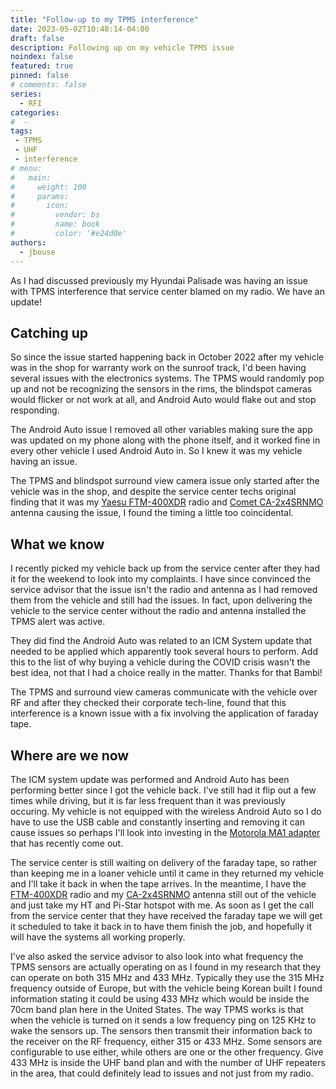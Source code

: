 ```yaml
---
title: "Follow-up to my TPMS interference"
date: 2023-05-02T10:48:14-04:00
draft: false
description: Following up on my vehicle TPMS issue
noindex: false
featured: true
pinned: false
# comments: false
series:
  - RFI
categories:
#  - 
tags:
 - TPMS
 - UHF
 - interference
# menu:
#   main:
#     weight: 100
#     params:
#       icon:
#         vendor: bs
#         name: book
#         color: '#e24d0e'
authors:
  - jbouse
---
```


As I had discussed previously my Hyundai Palisade was having an issue
with TPMS interference that service center blamed on my radio. We have
an update!

<!--more-->

## Catching up

So since the issue started happening back in October 2022 after my vehicle
was in the shop for warranty work on the sunroof track, I'd been having
several issues with the electronics systems. The TPMS would randomly pop
up and not be recognizing the sensors in the rims, the blindspot cameras
would flicker or not work at all, and Android Auto would flake out and
stop responding.

The Android Auto issue I removed all other variables making sure the app
was updated on my phone along with the phone itself, and it worked fine in
every other vehicle I used Android Auto in. So I knew it was my vehicle
having an issue.

The TPMS and blindspot surround view camera issue only started after the
vehicle was in the shop, and despite the service center techs original
finding that it was my [Yaesu FTM-400XDR][FTM-400XDR] radio and
[Comet CA-2x4SRNMO][CA-2x4SRNMO] antenna causing the issue, I found the
timing a little too coincidental.

## What we know

I recently picked my vehicle back up from the service center after they
had it for the weekend to look into my complaints. I have since convinced
the service advisor that the issue isn't the radio and antenna as I had
removed them from the vehicle and still had the issues. In fact, upon
delivering the vehicle to the service center without the radio and antenna
installed the TPMS alert was active.

They did find the Android Auto was related to an ICM System update that
needed to be applied which apparently took several hours to perform. Add
this to the list of why buying a vehicle during the COVID crisis wasn't
the best idea, not that I had a choice really in the matter. Thanks for
that Bambi!

The TPMS and surround view cameras communicate with the vehicle over RF
and after they checked their corporate tech-line, found that this
interference is a known issue with a fix involving the application of
faraday tape.

## Where are we now

The ICM system update was performed and Android Auto has been performing
better since I got the vehicle back. I've still had it flip out a few
times while driving, but it is far less frequent than it was previously
occuring. My vehicle is not equipped with the wireless Android Auto so
I do have to use the USB cable and constantly inserting and removing it
can cause issues so perhaps I'll look into investing in the [Motorola MA1
adapter] that has recently come out.

The service center is still waiting on delivery of the faraday tape, so
rather than keeping me in a loaner vehicle until it came in they returned
my vehicle and I'll take it back in when the tape arrives. In the
meantime, I have the [FTM-400XDR] radio and my [CA-2x4SRNMO] antenna
still out of the vehicle and just take my HT and Pi-Star hotspot with me.
As soon as I get the call from the service center that they have received
the faraday tape we will get it scheduled to take it back in to have them
finish the job, and hopefully it will have the systems all working
properly.

I've also asked the service advisor to also look into what frequency the
TPMS sensors are actually operating on as I found in my research that
they can operate on both 315 MHz and 433 MHz. Typically they use the 315
MHz frequency outside of Europe, but with the vehicle being Korean built
I found information stating it could be using 433 MHz which would be
inside the 70cm band plan here in the United States. The way TPMS works is
that when the vehicle is turned on it sends a low frequency ping on 125 KHz to wake the sensors up. The sensors then transmit their information
back to the receiver on the RF frequency, either 315 or 433 MHz. Some
sensors are configurable to use either, while others are one or the other
frequency. Give 433 MHz is inside the UHF band plan and with the number
of UHF repeaters in the area, that could definitely lead to issues and
not just from my radio.

[FTM-400XDR]: https://www.hamradio.com/detail.cfm?pid=H0-014544 "Yaesu FTM-400XDR Dual Band transceiver"
[CA-2x4SRNMO]: https://www.hamradio.com/detail.cfm?pid=H0-011146 "Comet CA-2x4SRNMO mobile antenna"
[Motorola MA1 adapter]: https://motorolasound.com/audio-products/android-auto/ma1 "Motorola MA1 wireless car adapter for Android Auto"
